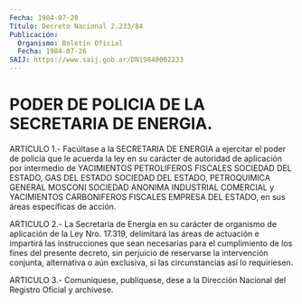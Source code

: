```yaml
---
Fecha: 1984-07-20
Título: Decreto Nacional 2.233/84
Publicación:
  Organismo: Boletín Oficial
  Fecha: 1984-07-26
SAIJ: https://www.saij.gob.ar/DN19840002233
---
```

# PODER DE POLICIA DE LA SECRETARIA DE ENERGIA.

<a id="1"></a>
ARTICULO  1.-  Facúltase  a la SECRETARIA DE ENERGIA a ejercitar el poder de policía que le acuerda  la ley en su carácter de autoridad de aplicación por intermedio de YACIMIENTOS  PETROLIFEROS  FISCALES SOCIEDAD    DEL   ESTADO,  GAS  DEL  ESTADO  SOCIEDAD  DEL  ESTADO, PETROQUIMICA GENERAL  MOSCONI SOCIEDAD ANONIMA INDUSTRIAL COMERCIAL y YACIMIENTOS CARBONIFEROS  FISCALES  EMPRESA  DEL  ESTADO,  en sus áreas específicas de acción.

<a id="2"></a>
ARTICULO  2.-  La Secretaría de Energía en su carácter de organismo de aplicación de  la  Ley  Nro.  17.319,  delimitará  las  áreas de actuación  e  impartirá las instrucciones que sean necesarias  para el cumplimiento  de  los  fines del presente decreto, sin perjuicio de  reservarse  la  intervención    conjunta,   alternativa  o  aún exclusiva, si las circunstancias así lo requiriesen.

<a id="3"></a>
ARTICULO  3.- Comuníquese, publíquese, dese a la Dirección Nacional del Registro Oficial y archívese.
